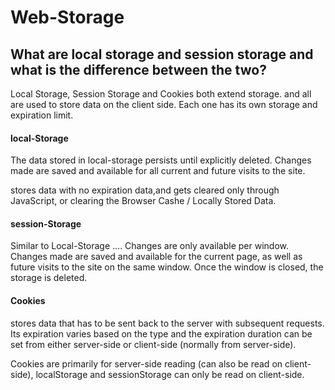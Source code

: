 # Web-Storage



## What are local storage and session storage and what is the difference between the two?
	
Local Storage, Session Storage and Cookies both extend storage. and all are used to store data on the client side. Each one has its own storage and expiration limit.

#### local-Storage
	
The data stored in local-storage persists until explicitly deleted. Changes made are saved and available for all current and future visits to the site.

stores data with no expiration data,and gets cleared only through JavaScript, or clearing the Browser Cashe / Locally Stored Data.

#### session-Storage

Similar to Local-Storage ....
Changes are only available per window. Changes made are saved and available for the current page, as well as future visits to the site on the same window. Once the window is closed, the storage is deleted.


#### Cookies
	
stores data that has to be sent back to the server with subsequent requests. Its 
expiration varies based on the type and the expiration duration can be set from either
server-side or client-side (normally from server-side).

Cookies are primarily for server-side reading (can also be read on client-side), 
localStorage and sessionStorage can only be read on client-side.




